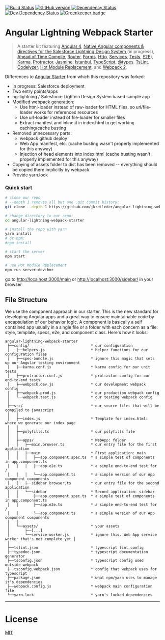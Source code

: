[![Build Status](https://travis-ci.org/jkreileder/angular-lightning-webpack-starter.svg?branch=master)](https://travis-ci.org/jkreileder/angular-lightning-webpack-starter)
[![GitHub version](https://badge.fury.io/gh/jkreileder%2Fangular-lightning-webpack-starter.svg)](https://badge.fury.io/gh/jkreileder%2Fangular-lightning-webpack-starter)
[![Dependency Status](https://david-dm.org/jkreileder/angular-lightning-webpack-starter.svg)](https://david-dm.org/jkreileder/angular-lightning-webpack-starter)
[![Dev Dependency Status](https://david-dm.org/jkreileder/angular-lightning-webpack-starter/dev-status.svg)](https://david-dm.org/jkreileder/angular-lightning-webpack-starter?type=dev)
[![Greenkeeper badge](https://badges.greenkeeper.io/jkreileder/angular-lightning-webpack-starter.svg)](https://greenkeeper.io/)

# Angular Lightning Webpack Starter

> A starter kit featuring [Angular 4](https://angular.io),  [Native Angular components & directives for the Salesforce Lightning Design System ](http://ng-lightning.github.io/ng-lightning/) (in progress), [Ahead of Time Compile](https://angular.io/docs/ts/latest/cookbook/aot-compiler.html), [Router](https://angular.io/docs/ts/latest/guide/router.html), [Forms](https://angular.io/docs/ts/latest/guide/forms.html),
[Http](https://angular.io/docs/ts/latest/guide/server-communication.html),
[Services](https://gist.github.com/gdi2290/634101fec1671ee12b3e#_follow_@AngularClass_on_twitter),
[Tests](https://angular.io/docs/ts/latest/guide/testing.html), [E2E](https://angular.github.io/protractor/#/faq#what-s-the-difference-between-karma-and-protractor-when-do-i-use-which-)), [Karma](https://karma-runner.github.io/), [Protractor](https://angular.github.io/protractor/), [Jasmine](https://github.com/jasmine/jasmine), [Istanbul](https://github.com/gotwarlost/istanbul), [TypeScript](http://www.typescriptlang.org/), [@types](https://www.npmjs.com/~types), [TsLint](http://palantir.github.io/tslint/), [Codelyzer](https://github.com/mgechev/codelyzer), [Hot Module Replacement](https://webpack.github.io/docs/hot-module-replacement-with-webpack.html), and [Webpack 2](http://webpack.github.io/).

Differences to [Angular Starter](https://github.com/AngularClass/angular-starter) from which this repository was forked:
* In progress: Salesforce deployment
* Two entry points/apps
* ng-lightning / Salesforce Lightnin Design System based sample app
* Modified webpack generation:
  * Use html-loader instead of raw-loader for HTML files, so url/file-loader works for referenced resources
  * Use url-loader instead of file-loader for smaller files
  * Extract manifest and inline it in index.html to get working caching/cache busting
* Removed unnecessary parts:
  * webpack github deploy
  * Web App manifest, etc. (cache busting wasn't properly implemented for this anyway)
  * Injection of head elements into index.html (cache busting wasn't properly implemented for this anyway)
* Copying of assets folder to dist has been removed -- everything should be copied there implicitly by webpack
* Provide yarn.lock

### Quick start
```bash
# clone our repo
# --depth 1 removes all but one .git commit history:
git clone --depth 1 https://github.com/jkreileder/angular-lightning-webpack-starter.git

# change directory to our repo:
cd angular-lightning-webpack-starter

# install the repo with yarn
yarn install
# or npm:
#npm install

# start the server
npm start

# use Hot Module Replacement
npm run server:dev:hmr
```
go to [http://localhost:3000/main](http://localhost:3000/sidebar/) or [http://localhost:3000/sidebar/](http://localhost:3000/sidebar/) in your browser

## File Structure
We use the component approach in our starter. This is the new standard for developing Angular apps and a great way to ensure maintainable code by encapsulation of our behavior logic. A component is basically a self contained app usually in a single file or a folder with each concern as a file: style, template, specs, e2e, and component class. Here's how it looks:
```
angular-lightning-webpack-starter
 ├──config/                            * our configuration
 │   ├──helpers.js                     * helper functions for our configuration files
 │   ├──spec-bundle.js                 * ignore this magic that sets up our Angular testing environment
 │   ├──karma.conf.js                  * karma config for our unit tests
 │   ├──protractor.conf.js             * protractor config for our end-to-end tests
 │   ├──webpack.dev.js                 * our development webpack config
 │   ├──webpack.prod.js                * our production webpack config
 │   └──webpack.test.js                * our testing webpack config
 │
 ├──src/                               * our source files that will be compiled to javascript
 │   │
 │   ├──index.js                       * Template for index.html: where we generate our index page
 │   │
 │   ├──polyfills.ts                   * our polyfills file
 │   │
 │   ├──apps/                          * WebApp: folder
 │   │   ├──main.browser.ts            * our entry file for the first application
 │   │   ├──main                       * First application: main
 │   │   │   ├──app.component.spec.ts  * a simple test of components in app.component.ts
 │   │   │   ├──app.e2e.ts             * a simple end-to-end test for /
 │   │   │   └──app.component.ts       * a simple version of our App component components
 │   │   ├──sidebar.browser.ts         * our entry file for the second application
 │   │   └──sidebar                    * Second application: sidebar
 │   │       ├──app.component.spec.ts  * a simple test of components in app.component.ts
 │   │       ├──app.e2e.ts             * a simple end-to-end test for /
 │   │       └──app.component.ts       * a simple version of our App component components
 │   │
 │   └──assets/                        * your assets
 │       ├──[...]
 │       └──service-worker.js          * ignore this. Web App service worker that's not complete yet │
 │
 ├──tslint.json                        * typescript lint config
 ├──typedoc.json                       * typescript documentation generator
 ├──tsconfig.json                      * typescript config used outside webpack
 ├──tsconfig.webpack.json              * config that webpack uses for typescript
 ├──package.json                       * what npm/yarn uses to manage it's dependencies
 ├──webpack.config.js                  * webpack main configuration file
 └──yarn.lock                          * yarn's locked dependencies
```
___

# License
 [MIT](/LICENSE)
